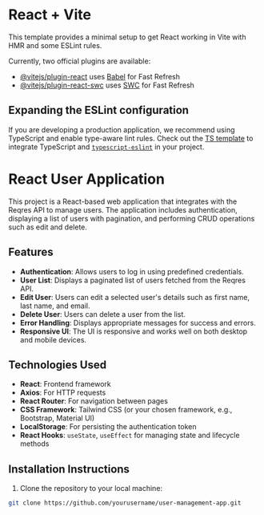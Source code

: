 # React + Vite

This template provides a minimal setup to get React working in Vite with HMR and some ESLint rules.

Currently, two official plugins are available:

- [@vitejs/plugin-react](https://github.com/vitejs/vite-plugin-react/blob/main/packages/plugin-react/README.md) uses [Babel](https://babeljs.io/) for Fast Refresh
- [@vitejs/plugin-react-swc](https://github.com/vitejs/vite-plugin-react-swc) uses [SWC](https://swc.rs/) for Fast Refresh

## Expanding the ESLint configuration

If you are developing a production application, we recommend using TypeScript and enable type-aware lint rules. Check out the [TS template](https://github.com/vitejs/vite/tree/main/packages/create-vite/template-react-ts) to integrate TypeScript and [`typescript-eslint`](https://typescript-eslint.io) in your project.


# React User Application

This project is a React-based web application that integrates with the Reqres API to manage users. The application includes authentication, displaying a list of users with pagination, and performing CRUD operations such as edit and delete.

## Features

- **Authentication**: Allows users to log in using predefined credentials.
- **User List**: Displays a paginated list of users fetched from the Reqres API.
- **Edit User**: Users can edit a selected user's details such as first name, last name, and email.
- **Delete User**: Users can delete a user from the list.
- **Error Handling**: Displays appropriate messages for success and errors.
- **Responsive UI**: The UI is responsive and works well on both desktop and mobile devices.

## Technologies Used

- **React**: Frontend framework
- **Axios**: For HTTP requests
- **React Router**: For navigation between pages
- **CSS Framework**: Tailwind CSS (or your chosen framework, e.g., Bootstrap, Material UI)
- **LocalStorage**: For persisting the authentication token
- **React Hooks**: `useState`, `useEffect` for managing state and lifecycle methods

## Installation Instructions

1. Clone the repository to your local machine:

```bash
git clone https://github.com/yourusername/user-management-app.git
